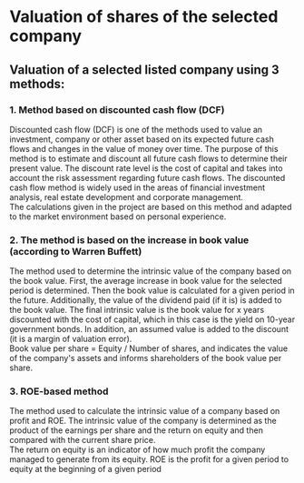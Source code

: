 # Valuation of shares of the selected company
## Valuation of a selected listed company using 3 methods:

### 1. Method based on discounted cash flow (DCF)
Discounted cash flow (DCF) is one of the methods used to value an investment, company or other asset based on its expected future cash flows and changes in the value of money over time. The purpose of this method is to estimate and discount all future cash flows to determine their present value. The discount rate level is the cost of capital and takes into account the risk assessment regarding future cash flows. The discounted cash flow method is widely used in the areas of financial investment analysis, real estate development and corporate management. <br>
The calculations given in the project are based on this method and adapted to the market environment based on personal experience.

### 2. The method is based on the increase in book value (according to Warren Buffett)
The method used to determine the intrinsic value of the company based on the book value. First, the average increase in book value for the selected period is determined. Then the book value is calculated for a given period in the future. Additionally, the value of the dividend paid (if it is) is added to the book value. The final intrinsic value is the book value for x years discounted with the cost of capital, which in this case is the yield on 10-year government bonds. In addition, an assumed value is added to the discount (it is a margin of valuation error). <br>
Book value per share = Equity / Number of shares, and  indicates the value of the company's assets and informs shareholders of the book value per share.

### 3. ROE-based method
The method used to calculate the intrinsic value of a company based on profit and ROE. The intrinsic value of the company is determined as the product of the earnings per share and the return on equity and then compared with the current share price. <br>
The return on equity is an indicator of how much profit the company managed to generate from its equity. ROE is the profit for a given period to equity at the beginning of a given period
